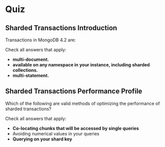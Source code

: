 # Quiz

## Sharded Transactions Introduction

Transactions in MongoDB 4.2 are:

Check all answers that apply:

- **multi-document.**
- **available on any namespace in your instance, including sharded collections.**
- **multi-statement.**

## Sharded Transactions Performance Profile

Which of the following are valid methods of optimizing the performance of sharded transactions?

Check all answers that apply:

- **Co-locating chunks that will be accessed by single queries**
- Avoiding numerical values in your queries
- **Querying on your shard key**
